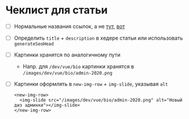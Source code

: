 # Чеклист для статьи

- [ ] Нормальные названия ссылок, а не [тут](), [вот]()
- [ ] Определить `title` + `description` в хедере статьи или использовать `generateSeoHead`
- [ ] Картинки хранятся по аналогичному пути
  - Напр. для `/dev/vue/bio` картинки хранятся в `/images/dev/vue/bio/admin-2020.png`
- [ ] Картинки оформлять в `new-img-row` + `img-slide`, указывая `alt`
  ```
  <new-img-row>
    <img-slide src="/images/dev/vue/bio/admin-2020.png" alt="Новый диз админки"></img-slide>
  </new-img-row>
  ```

